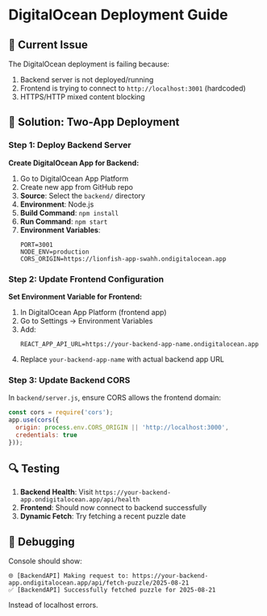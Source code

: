 # DigitalOcean Deployment Guide

## 🚀 Current Issue
The DigitalOcean deployment is failing because:
1. Backend server is not deployed/running
2. Frontend is trying to connect to `http://localhost:3001` (hardcoded)
3. HTTPS/HTTP mixed content blocking

## 🔧 Solution: Two-App Deployment

### Step 1: Deploy Backend Server

**Create DigitalOcean App for Backend:**
1. Go to DigitalOcean App Platform
2. Create new app from GitHub repo
3. **Source**: Select the `backend/` directory
4. **Environment**: Node.js
5. **Build Command**: `npm install`
6. **Run Command**: `npm start`
7. **Environment Variables**:
   ```
   PORT=3001
   NODE_ENV=production
   CORS_ORIGIN=https://lionfish-app-swahh.ondigitalocean.app
   ```

### Step 2: Update Frontend Configuration

**Set Environment Variable for Frontend:**
1. In DigitalOcean App Platform (frontend app)
2. Go to Settings → Environment Variables
3. Add:
   ```
   REACT_APP_API_URL=https://your-backend-app-name.ondigitalocean.app
   ```
4. Replace `your-backend-app-name` with actual backend app URL

### Step 3: Update Backend CORS

In `backend/server.js`, ensure CORS allows the frontend domain:
```javascript
const cors = require('cors');
app.use(cors({
  origin: process.env.CORS_ORIGIN || 'http://localhost:3000',
  credentials: true
}));
```

## 🔍 Testing

1. **Backend Health**: Visit `https://your-backend-app.ondigitalocean.app/api/health`
2. **Frontend**: Should now connect to backend successfully
3. **Dynamic Fetch**: Try fetching a recent puzzle date

## 🐛 Debugging

Console should show:
```
🌐 [BackendAPI] Making request to: https://your-backend-app.ondigitalocean.app/api/fetch-puzzle/2025-08-21
✅ [BackendAPI] Successfully fetched puzzle for 2025-08-21
```

Instead of localhost errors.
